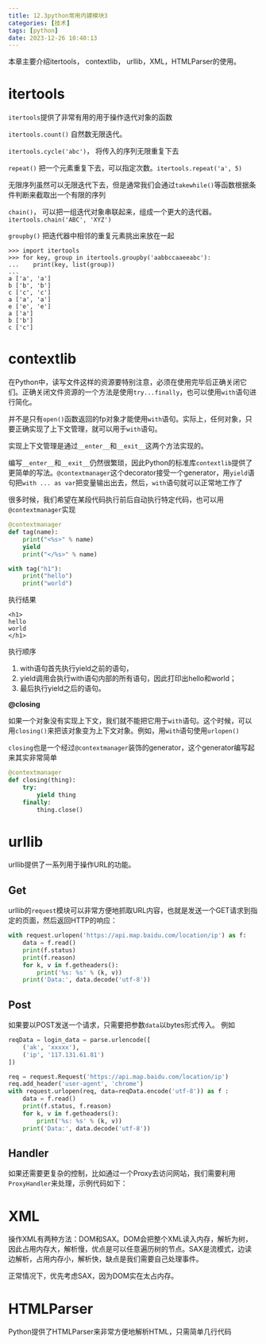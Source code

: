 ```yaml
---
title: 12.3python常用内建模块3
categories: [技术]
tags: [python]
date: 2023-12-26 10:40:13
---
```


本章主要介绍itertools， contextlib， urllib，XML，HTMLParser的使用。

<!-- more -->

# itertools

`itertools`提供了非常有用的用于操作迭代对象的函数

`itertools.count()` 自然数无限迭代。

`itertools.cycle('abc')`， 将传入的序列无限重复下去

`repeat()` 把一个元素重复下去，可以指定次数。`itertools.repeat('a', 5)`

无限序列虽然可以无限迭代下去，但是通常我们会通过`takewhile()`等函数根据条件判断来截取出一个有限的序列

`chain()`， 可以把一组迭代对象串联起来，组成一个更大的迭代器。`itertools.chain('ABC', 'XYZ')`

`groupby()` 把迭代器中相邻的重复元素挑出来放在一起

```shell
>>> import itertools
>>> for key, group in itertools.groupby('aabbccaaeeabc'):
...    print(key, list(group))
...
a ['a', 'a']
b ['b', 'b']
c ['c', 'c']
a ['a', 'a']
e ['e', 'e']
a ['a']
b ['b']
c ['c']
```

# contextlib

在Python中，读写文件这样的资源要特别注意，必须在使用完毕后正确关闭它们。正确关闭文件资源的一个方法是使用`try...finally`，也可以使用`with`语句进行简化。

并不是只有`open()`函数返回的fp对象才能使用`with`语句。实际上，任何对象，只要正确实现了上下文管理，就可以用于`with`语句。

实现上下文管理是通过`__enter__`和`__exit__`这两个方法实现的。

编写`__enter__`和`__exit__`仍然很繁琐，因此Python的标准库`contextlib`提供了更简单的写法。`@contextmanager`这个decorator接受一个generator，用`yield`语句把`with ... as var`把变量输出出去，然后，`with`语句就可以正常地工作了

很多时候，我们希望在某段代码执行前后自动执行特定代码，也可以用`@contextmanager`实现

```python
@contextmanager
def tag(name):
    print("<%s>" % name)
    yield
    print("</%s>" % name)

with tag("h1"):
    print("hello")
    print("world")

```

执行结果

```shell
<h1>
hello
world
</h1>
```

执行顺序

1. with语句首先执行yield之前的语句，
2. yield调用会执行with语句内部的所有语句，因此打印出hello和world；
3. 最后执行yield之后的语句。

**@closing**

如果一个对象没有实现上下文，我们就不能把它用于`with`语句。这个时候，可以用`closing()`来把该对象变为上下文对象。例如，用`with`语句使用`urlopen()`

`closing`也是一个经过`@contextmanager`装饰的generator，这个generator编写起来其实非常简单

```python
@contextmanager
def closing(thing):
    try:
        yield thing
    finally:
        thing.close()
```

# urllib

urllib提供了一系列用于操作URL的功能。

## Get

urllib的`request`模块可以非常方便地抓取URL内容，也就是发送一个GET请求到指定的页面，然后返回HTTP的响应：

```python
with request.urlopen('https://api.map.baidu.com/location/ip') as f:
    data = f.read()
    print(f.status)
    print(f.reason)
    for k, v in f.getheaders():
        print('%s: %s' % (k, v))
    print('Data:', data.decode('utf-8'))
```

## Post

如果要以POST发送一个请求，只需要把参数`data`以bytes形式传入。 例如

```python
reqData = login_data = parse.urlencode([
    ('ak', 'xxxxx'),
    ('ip', '117.131.61.81')
])

req = request.Request('https://api.map.baidu.com/location/ip')
req.add_header('user-agent', 'chrome')
with request.urlopen(req, data=reqData.encode('utf-8')) as f :
    data = f.read()
    print(f.status, f.reason)
    for k, v in f.getheaders():
        print('%s: %s' % (k, v))
    print('Data:', data.decode('utf-8'))
```
## Handler

如果还需要更复杂的控制，比如通过一个Proxy去访问网站，我们需要利用`ProxyHandler`来处理，示例代码如下：

# XML

操作XML有两种方法：DOM和SAX。DOM会把整个XML读入内存，解析为树，因此占用内存大，解析慢，优点是可以任意遍历树的节点。SAX是流模式，边读边解析，占用内存小，解析快，缺点是我们需要自己处理事件。

正常情况下，优先考虑SAX，因为DOM实在太占内存。

# HTMLParser
Python提供了HTMLParser来非常方便地解析HTML，只需简单几行代码



